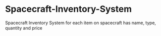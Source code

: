 # Spacecraft-Inventory-System
Spacecraft Inventory System for each item on spacecraft has name, type, quantity and price
